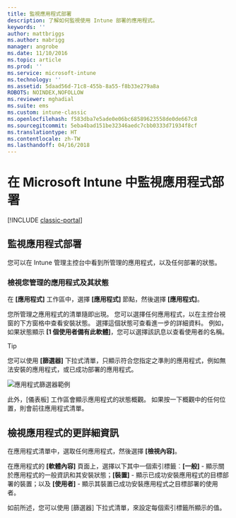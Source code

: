 ```yaml
---
title: 監視應用程式部署
description: 了解如何監視使用 Intune 部署的應用程式。
keywords: ''
author: mattbriggs
ms.author: mabrigg
manager: angrobe
ms.date: 11/10/2016
ms.topic: article
ms.prod: ''
ms.service: microsoft-intune
ms.technology: ''
ms.assetid: 5daad56d-71c8-455b-8a55-f8b33e279a8a
ROBOTS: NOINDEX,NOFOLLOW
ms.reviewer: mghadial
ms.suite: ems
ms.custom: intune-classic
ms.openlocfilehash: f583dba7e5ade0e06bc68589623558de0de667c8
ms.sourcegitcommit: 5eba4bad151be32346aedc7cbb0333d71934f8cf
ms.translationtype: HT
ms.contentlocale: zh-TW
ms.lasthandoff: 04/16/2018
---
```

# <a name="monitor-app-deployments-in-microsoft-intune"></a>在 Microsoft Intune 中監視應用程式部署

[!INCLUDE [classic-portal](../includes/classic-portal.md)]

## <a name="monitor-an-app-deployment"></a>監視應用程式部署
您可以在 Intune 管理主控台中看到所管理的應用程式，以及任何部署的狀態。 <!---App status is displayed in real-time. You don't have to wait for the device to check-in before you can see this.--->

### <a name="to-view-apps-that-you-manage-and-their-status"></a>檢視您管理的應用程式及其狀態
在 **[應用程式]** 工作區中，選擇 **[應用程式]** 節點，然後選擇 **[應用程式]**。

您所管理之應用程式的清單隨即出現。 您可以選擇任何應用程式，以在主控台視窗的下方窗格中查看安裝狀態。 選擇這個狀態可查看進一步的詳細資料。 例如，如果狀態顯示 **[1 個使用者備有此軟體]**，您可以選擇該訊息以查看使用者的名稱。

> [!TIP]
> 您可以使用 **[篩選器]** 下拉式清單，只顯示符合您指定之準則的應用程式，例如無法安裝的應用程式，或已成功部署的應用程式。
>
> ![應用程式篩選器範例](./media/app-filters.png)

此外，[儀表板] 工作區會顯示應用程式的狀態概觀。 如果按一下概觀中的任何位置，則會前往應用程式清單。

## <a name="to-view-more-detailed-information-about-an-app"></a>檢視應用程式的更詳細資訊
在應用程式清單中，選取任何應用程式，然後選擇 **[檢視內容]**。

在應用程式的 **[軟體內容]** 頁面上，選擇以下其中一個索引標籤︰**[一般]** - 顯示關於應用程式的一般資訊和其安裝狀態；**[裝置]** - 顯示已成功安裝應用程式的目標部署的裝置；以及 **[使用者]** - 顯示其裝置已成功安裝應用程式之目標部署的使用者。

如前所述，您可以使用 [篩選器] 下拉式清單，來設定每個索引標籤所顯示的值。
